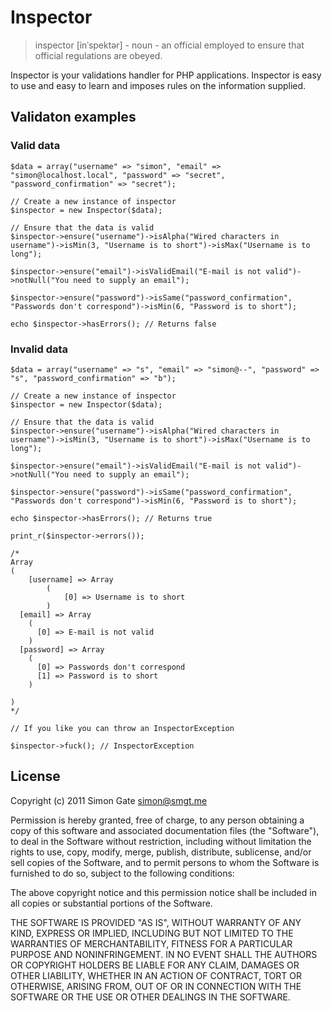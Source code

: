 # Inspector

> inspector [inˈspektər] - noun -  an official employed to ensure that official regulations are obeyed.

Inspector is your validations handler for PHP applications. Inspector is easy to use and easy to learn and imposes rules on the information supplied.

## Validaton examples

### Valid data

```// Example data that should be valid
$data = array("username" => "simon", "email" => "simon@localhost.local", "password" => "secret", "password_confirmation" => "secret");

// Create a new instance of inspector
$inspector = new Inspector($data);

// Ensure that the data is valid
$inspector->ensure("username")->isAlpha("Wired characters in username")->isMin(3, "Username is to short")->isMax("Username is to long");

$inspector->ensure("email")->isValidEmail("E-mail is not valid")->notNull("You need to supply an email");

$inspector->ensure("password")->isSame("password_confirmation", "Passwords don't correspond")->isMin(6, "Password is to short");

echo $inspector->hasErrors(); // Returns false
```

### Invalid data

```// Example data that should be valid
$data = array("username" => "s", "email" => "simon@--", "password" => "s", "password_confirmation" => "b");

// Create a new instance of inspector
$inspector = new Inspector($data);

// Ensure that the data is valid
$inspector->ensure("username")->isAlpha("Wired characters in username")->isMin(3, "Username is to short")->isMax("Username is to long");

$inspector->ensure("email")->isValidEmail("E-mail is not valid")->notNull("You need to supply an email");

$inspector->ensure("password")->isSame("password_confirmation", "Passwords don't correspond")->isMin(6, "Password is to short");

echo $inspector->hasErrors(); // Returns true

print_r($inspector->errors());

/*
Array
(
    [username] => Array
        (
            [0] => Username is to short
        )
  [email] => Array
    (
      [0] => E-mail is not valid
    )
  [password] => Array
    (
      [0] => Passwords don't correspond
      [1] => Password is to short
    )

)
*/

// If you like you can throw an InspectorException

$inspector->fuck(); // InspectorException
```

## License

Copyright (c) 2011 Simon Gate <simon@smgt.me>

Permission is hereby granted, free of charge, to any person obtaining a copy of this software and associated documentation files (the "Software"), to deal in the Software without restriction, including without limitation the rights to use, copy, modify, merge, publish, distribute, sublicense, and/or sell copies of the Software, and to permit persons to whom the Software is furnished to do so, subject to the following conditions:

The above copyright notice and this permission notice shall be included in all copies or substantial portions of the Software.

THE SOFTWARE IS PROVIDED "AS IS", WITHOUT WARRANTY OF ANY KIND, EXPRESS OR IMPLIED, INCLUDING BUT NOT LIMITED TO THE WARRANTIES OF MERCHANTABILITY, FITNESS FOR A PARTICULAR PURPOSE AND NONINFRINGEMENT. IN NO EVENT SHALL THE AUTHORS OR COPYRIGHT HOLDERS BE LIABLE FOR ANY CLAIM, DAMAGES OR OTHER LIABILITY, WHETHER IN AN ACTION OF CONTRACT, TORT OR OTHERWISE, ARISING FROM, OUT OF OR IN CONNECTION WITH THE SOFTWARE OR THE USE OR OTHER DEALINGS IN THE SOFTWARE.
